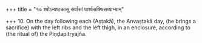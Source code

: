+++
title = "१० श्वोऽन्वष्टकासु सर्वासां पार्श्वसक्थिसव्याभ्याम्"

+++
10. On the day following each (Aṣṭakā), the Anvaṣṭakā day, (he brings a sacrifice) with the left ribs and the left thigh, in an enclosure, according to (the ritual of) the Piṇḍapitṛyajña.

